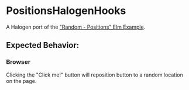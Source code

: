 # PositionsHalogenHooks

A Halogen port of the ["Random - Positions" Elm Example](https://elm-lang.org/examples).

## Expected Behavior:

### Browser

Clicking the "Click me!" button will reposition button to a random location on the page.
